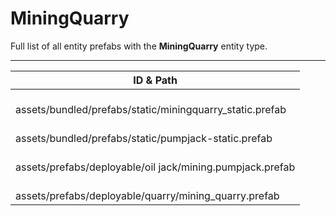 # MiningQuarry
Full list of all <Badge type="warning" text="4"/> entity prefabs with the **MiningQuarry** entity type.

---
| ID & Path |
| --- |
| <a href="#3424003500"><Badge id="3424003500" type="tip" text="#"/></a> <Badge type="tip" text="3424003500"/> <br> assets/bundled/prefabs/static/miningquarry_static.prefab |
| <a href="#3449840583"><Badge id="3449840583" type="tip" text="#"/></a> <Badge type="tip" text="3449840583"/> <br> assets/bundled/prefabs/static/pumpjack-static.prefab |
| <a href="#1599225199"><Badge id="1599225199" type="tip" text="#"/></a> <Badge type="tip" text="1599225199"/> <br> assets/prefabs/deployable/oil jack/mining.pumpjack.prefab |
| <a href="#672916883"><Badge id="672916883" type="tip" text="#"/></a> <Badge type="tip" text="672916883"/> <br> assets/prefabs/deployable/quarry/mining_quarry.prefab |
